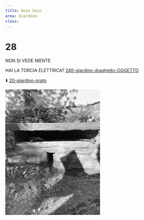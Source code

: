 ```yaml
---
title: buco buio
area: Giardino
class: 
---
```

# 28
NON SI VEDE NIENTE

HAI LA TORCIA ELETTRICA? [240-giardino-draghetto-OGGETTO](240-giardino-draghetto-OGGETTO.md)

⬇️ [20-giardino-prato](20-giardino-prato.md)

![foto_20](_assets/preview/foto_20.jpg)